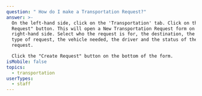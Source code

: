 ```yaml
---
question: " How do I make a Transportation Request?"
answer: >-
  On the left-hand side, click on the 'Transportation' tab. Click on the "+ New
  Request" button. This will open a New Transportation Request form on the
  right-hand side. Select who the request is for, the destination, the time, the
  type of request, the vehicle needed, the driver and the status of the
  request. 

  Click the "Create Request" button on the bottom of the form. 
isMobile: false
topics:
  - transportation
userTypes:
  - staff
---
```

